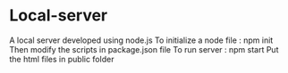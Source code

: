 # Local-server
A local server developed using node.js
To initialize a node file : npm init
Then modify the scripts in package.json file
To run server : npm start
Put the html files in public folder
